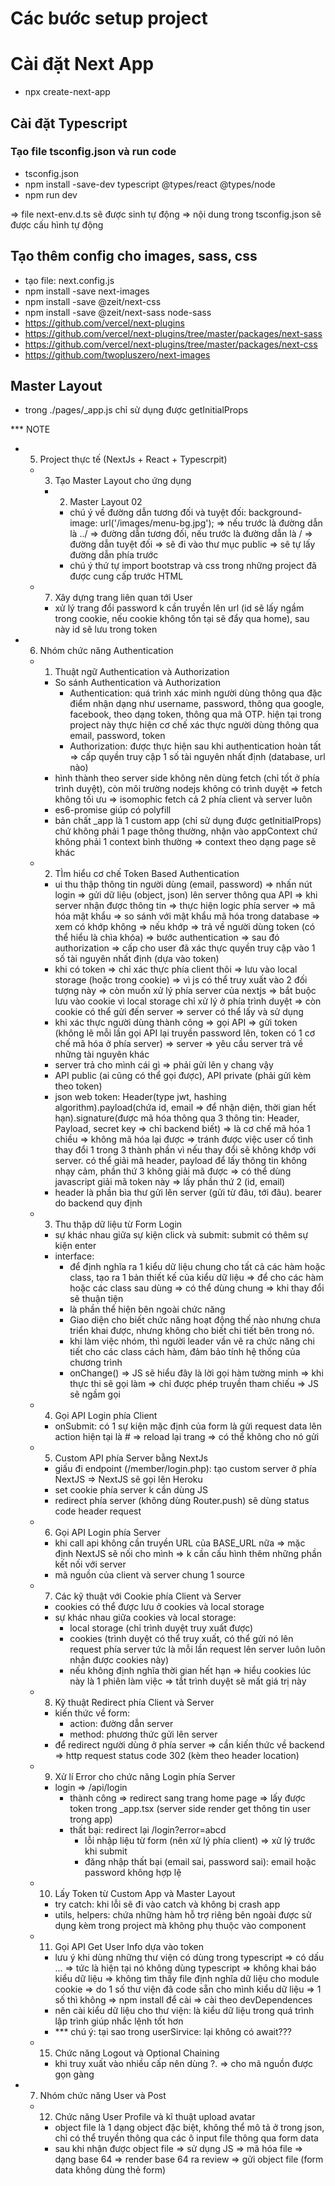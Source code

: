 # Các bước setup project

# Cài đặt Next App
- npx create-next-app

## Cài đặt Typescript

### Tạo file tsconfig.json và run code
- tsconfig.json
- npm install -save-dev typescript @types/react @types/node
- npm run dev

=> file next-env.d.ts sẽ được sinh tự động
=> nội dung trong tsconfig.json sẽ được cấu hình tự động

## Tạo thêm config cho images, sass, css
- tạo file: next.config.js
- npm install -save next-images
- npm install -save @zeit/next-css
- npm install -save @zeit/next-sass node-sass
- https://github.com/vercel/next-plugins
- https://github.com/vercel/next-plugins/tree/master/packages/next-sass
- https://github.com/vercel/next-plugins/tree/master/packages/next-css
- https://github.com/twopluszero/next-images

## Master Layout
- trong ./pages/_app.js chỉ sử dụng được getInitialProps


*** NOTE

- 5. Project thực tế (NextJs + React + Typescrpit)
  - 3. Tạo Master Layout cho ứng dụng
    - 2. Master Layout 02
      - chú ý về đường dẫn tương đối và tuyệt đối: background-image: url('/images/menu-bg.jpg'); => nếu trước là đường dẫn là ../ => đường dẫn tương đối, nếu trước là đường dẫn là / => đường dẫn tuyệt đối => sẽ đi vào thư mục public => sẽ tự lấy đường dẫn phía trước
      - chú ý thứ tự import bootstrap và css trong những project đã được cung cấp trước HTML
  - 7. Xây dựng trang liên quan tới User
    - xử lý trang đổi password k cần truyền lên url (id sẽ lấy ngầm trong cookie, nếu cookie không tồn tại sẽ đẩy qua home), sau này id sẽ lưu trong token
- 6. Nhóm chức năng Authentication
  - 1. Thuật ngữ Authentication và Authorization
    - So sánh Authentication và Authorization
      - Authentication: quá trình xác minh người dùng thông qua đặc điểm nhận dạng như username, password, thông qua google, facebook, theo dạng token, thông qua mã OTP. hiện tại trong project này thực hiện cơ chế xác thực người dùng thông qua email, password, token
      - Authorization: được thực hiện sau khi authentication hoàn tất => cấp quyền truy cập 1 số tài nguyên nhất định (database, url nào)
    - hình thành theo server side không nên dùng fetch (chỉ tốt ở phía trình duyệt), còn môi trường nodejs không có trình duyệt => fetch không tối ưu => isomophic fetch cả 2 phía client và server luôn
    - es6-promise giúp có polyfill
    - bản chất _app là 1 custom app (chỉ sử dụng được getInitialProps) chứ không phải 1 page thông thường, nhận vào appContext chứ không phải 1 context bình thường => context theo dạng page sẽ khác
  - 2. TÌm hiểu cơ chế Token Based Authentication
    - ui thu thập thông tin người dùng (email, password) => nhấn nút login => gửi dữ liệu (object, json) lên server thông qua API => khi server nhận được thông tin => thực hiện logic phía server => mã hóa mật khẩu => so sánh với mật khẩu mã hóa trong database => xem có khớp không => nếu khớp => trả về người dùng token (có thể hiểu là chìa khóa) => bước authentication => sau đó authorization => cấp cho user đã xác thực quyền truy cập vào 1 số tài nguyên nhất định (dựa vào token)
    - khi có token => chỉ xác thực phía client thôi => lưu vào local storage (hoặc trong cookie) => vì js có thể truy xuất vào 2 đối tượng này => còn muốn xử lý phía server của nextjs => bắt buộc lưu vào cookie vì local storage chỉ xử lý ở phía trình duyệt => còn cookie có thể gửi đến server => server có thể lấy và sử dụng
    - khi xác thực người dùng thành công => gọi API => gửi token (không lẽ mỗi lần gọi API lại truyền password lên, token có 1 cơ chế mã hóa ở phía server) => server => yêu cầu server trả về những tài nguyên khác
    - server trả cho mình cái gì => phải gửi lên y chang vậy
    - API public (ai cũng có thể gọi được), API private (phải gửi kèm theo token)
    - json web token: Header(type jwt, hashing algorithm).payload(chứa id, email => để nhận diện, thời gian hết hạn).signature(được mã hóa thông qua 3 thông tin: Header, Payload, secret key => chỉ backend biết) => là cơ chế mã hóa 1 chiều => không mã hóa lại được => tránh được việc user cố tình thay đổi 1 trong 3 thành phần vì nếu thay đổi sẽ không khớp với server. có thể giải mã header, payload để lấy thông tin không nhạy cảm, phần thứ 3 không giải mã được => có thể dùng javascript giải mã token này => lấy phần thứ 2 (id, email)
    - header là phần bìa thư gửi lên server (gửi từ đâu, tới đâu). bearer do backend quy định
  - 3. Thu thập dữ liệu từ Form Login
    - sự khác nhau giữa sự kiện click và submit: submit có thêm sự kiện enter
    - interface:
      - để định nghĩa ra 1 kiểu dữ liệu chung cho tất cả các hàm hoặc class, tạo ra 1 bản thiết kế của kiểu dữ liệu => để cho các hàm hoặc các class sau dùng => có thể dùng chung => khi thay đổi sẽ thuận tiện
      - là phần thể hiện bên ngoài chức năng
      - Giao diện cho biết chức năng hoạt động thế nào nhưng chưa triển khai được, nhưng không cho biết chi tiết bên trong nó.
      - khi làm việc nhóm, thì người leader vần vẽ ra chức năng chi tiết cho các class cách hàm, đảm bảo tính hệ thống của chương trình
      - onChange() => JS sẽ hiểu đây là lời gọi hàm tường minh => khi thực thi sẽ gọi làm => chỉ được phép truyền tham chiếu => JS sẽ ngầm gọi
  - 4. Gọi API Login phía Client
    - onSubmit: có 1 sự kiện mặc định của form là gửi request data lên action hiện tại là # => reload lại trang => có thể không cho nó gửi
  - 5. Custom API phía Server bằng NextJs
    - giấu đi endpoint (/member/login.php): tạo custom server ở phía NextJS => NextJS sẽ gọi lên Heroku
    - set cookie phía server k cần dùng JS
    - redirect phía server (không dùng Router.push) sẽ dùng status code header request
  - 6. Gọi API Login phía Server
    - khi call api không cần truyền URL của BASE_URL nữa => mặc định NextJS sẽ nối cho mình => k cần cấu hình thêm những phần kết nối với server
    - mã nguồn của client và server chung 1 source
  - 7. Các kỹ thuật với Cookie phía Client và Server
    - cookies có thể được lưu ở cookies và local storage
    - sự khác nhau giữa cookies và local storage:
      - local storage (chỉ trình duyệt truy xuất được)
      - cookies (trình duyệt có thể truy xuất, có thể gửi nó lên request phía server tức là mỗi lần request lên server luôn luôn nhận được cookies này)
      - nếu không định nghĩa thời gian hết hạn => hiểu cookies lúc này là 1 phiên làm việc => tắt trình duyệt sẽ mất giá trị này
  - 8. Kỹ thuật Redirect phía Client và Server
    - kiến thức về form:
      - action: đường dẫn server
      - method: phương thức gửi lên server
    - để redirect người dùng ở phía server => cần kiến thức về backend => http request status code 302 (kèm theo header location)
  - 9. Xử lí Error cho chức năng Login phía Server
    - login => /api/login
      - thành công
        => redirect sang trang home page
        => lấy được token trong _app.tsx (server side render get thông tin user trong app)
      - thất bại: redirect lại /login?error=abcd
        - lỗi nhập liệu từ form (nên xử lý phía client) => xử lý trước khi submit
        - đăng nhập thất bại (email sai, password sai): email hoặc password không hợp lệ
  - 10. Lấy Token từ Custom App và Master Layout
    - try catch: khi lỗi sẽ đi vào catch và không bị crash app
    - utils, helpers: chứa những hàm hỗ trợ riêng bên ngoài được sử dụng kèm trong project mà không phụ thuộc vào component
  - 11. Gọi API Get User Info dựa vào token
    - lưu ý khi dùng những thư viện có dùng trong typescript => có dấu ... => tức là hiện tại nó không dùng typescript => không khai báo kiểu dữ liệu => không tìm thấy file định nghĩa dữ liệu cho module cookie => do 1 số thư viện đã code sẵn cho mình kiểu dữ liệu => 1 số thì không => npm install để cài => cài theo devDependences
    - nên cài kiểu dữ liệu cho thư viện: là kiểu dữ liệu trong quá trình lập trình giúp nhắc lệnh tốt hơn
    - *** chú ý: tại sao trong userSirvice: lại không có await???
  - 15. Chức năng Logout và Optional Chaining
    - khi truy xuất vào nhiều cấp nên dùng ?. => cho mã nguồn được gọn gàng
- 7. Nhóm chức năng User và Post
  - 12. Chức năng User Profile và kĩ thuật upload avatar
    - object file là 1 dạng object đặc biệt, không thể mô tả ở trong json, chỉ có thể truyền thông qua các ô input file thông qua form data
    - sau khi nhận được object file => sử dụng JS => mã hóa file => dạng base 64 => render base 64 ra review => gửi object file (form data không dùng thẻ form)